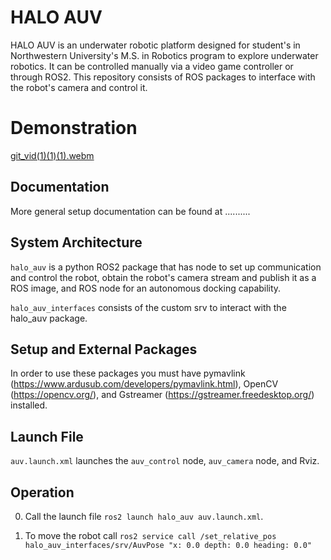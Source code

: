 # HALO AUV

HALO AUV is an underwater robotic platform designed for student's in Northwestern University's M.S. in Robotics
program to explore underwater robotics. It can be controlled manually via a video game controller or through ROS2.
This repository consists of ROS packages to interface with the robot's camera and control it.

# Demonstration

[git_vid(1)(1)(1).webm](https://user-images.githubusercontent.com/46512429/225805866-1e266bba-3032-4d6f-bc3e-513fe9768ad3.webm)

## Documentation
More general setup documentation can be found at ..........

## System Architecture
`halo_auv` is a python ROS2 package that has node to set up communication and control the robot, obtain
the robot's camera stream and publish it as a ROS image, and ROS node for an autonomous docking capability.

`halo_auv_interfaces` consists of the custom srv to interact with the halo_auv package.

## Setup and External Packages
In order to use these packages you must have pymavlink (https://www.ardusub.com/developers/pymavlink.html),
OpenCV (https://opencv.org/), and Gstreamer (https://gstreamer.freedesktop.org/) installed.

## Launch File
`auv.launch.xml` launches the `auv_control` node, `auv_camera` node, and Rviz.

## Operation 
0. Call the launch file `ros2 launch halo_auv auv.launch.xml`. 

1. To move the robot call `ros2 service call /set_relative_pos halo_auv_interfaces/srv/AuvPose "x: 0.0
depth: 0.0
heading: 0.0" `

